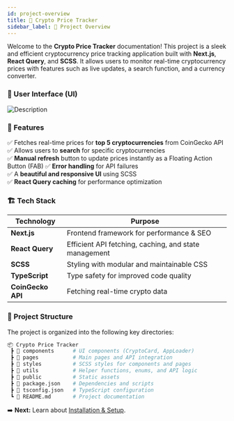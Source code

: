 ```yaml
---
id: project-overview
title: 🚀 Crypto Price Tracker
sidebar_label: 📌 Project Overview
---
```


Welcome to the **Crypto Price Tracker** documentation! This project is a sleek and efficient cryptocurrency price tracking application built with **Next.js**, **React Query**, and **SCSS**. It allows users to monitor real-time cryptocurrency prices with features such as live updates, a search function, and a currency converter.

### 🎉 User Interface (UI)
![Description](/img/sample_ui.png)


### 🌟 Features
✅ Fetches real-time prices for **top 5 cryptocurrencies** from CoinGecko API  
✅ Allows users to **search** for specific cryptocurrencies  
✅ **Manual refresh** button to update prices instantly  as a Floating Action Button (FAB)
✅ **Error handling** for API failures  
✅ A **beautiful and responsive UI** using SCSS  
✅ **React Query caching** for performance optimization

### 🏗️ Tech Stack
| Technology | Purpose |
|------------|---------|
| **Next.js** | Frontend framework for performance & SEO |
| **React Query** | Efficient API fetching, caching, and state management |
| **SCSS** | Styling with modular and maintainable CSS |
| **TypeScript** | Type safety for improved code quality |
| **CoinGecko API** | Fetching real-time crypto data |

### 📂 Project Structure
The project is organized into the following key directories:

```bash
📦 Crypto Price Tracker
 ┣ 📂 components      # UI components (CryptoCard, AppLoader)
 ┣ 📂 pages           # Main pages and API integration
 ┣ 📂 styles          # SCSS styles for components and pages
 ┣ 📂 utils           # Helper functions, enums, and API logic
 ┣ 📂 public          # Static assets
 ┣ 📜 package.json    # Dependencies and scripts
 ┣ 📜 tsconfig.json   # TypeScript configuration
 ┗ 📜 README.md       # Project documentation
 ```
➡️ **Next:** Learn about [Installation & Setup](./components.md).
